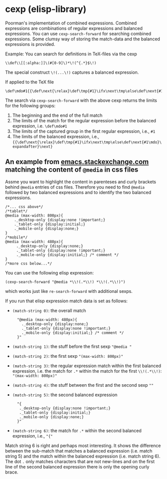 # cexp (elisp-library)
Poorman's implementation of combined expressions.
Combined expressions are combinations of regular expressions and balanced expressions.
You can use `cexp-search-forward` for searching combined expressions.
Some clumsy way of storing the match-data and the balanced expressions is provided.

Example: You can search for definitions in TeX-files via the cexp

    \\def\\[[:alpha:]]\(#[0-9]\)*\!(^{.*}$\!)

The special construct `\!(...\!)` captures a balanced expression.

If applied to the TeX file

    \def\mdo#1{{\def\next{\relax}\def\tmp{#1}\ifx\next\tmp\else\def\next{#1\mdo}\expandafter}\next}
    
The search via `cexp-search-forward` with the above cexp returns the limits for the following groups:

1. The beginning and the end of the full match
2. The limits of the match for the regular expression before the balanced expression, i.e. `\def\mdo#1`
3. The limits of the captured group in the first regular expression, i.e., `#1`
4. The limits of the balanced expression, i.e., `{{\def\next{\relax}\def\tmp{#1}\ifx\next\tmp\else\def\next{#1\mdo}\expandafter}\next}`


## An example from [emacs.stackexchange.com](https://emacs.stackexchange.com/questions/30432/how-can-i-select-only-the-content-of-a-media-in-css-with-regexp-in-emacs) matching the content of `@media` in css files

Assme you want to highlight the content in parenteses and curly brackets behind `@media` entries of css files.
Therefore you need to find `@media` followed by two balanced expressions and to identify the two balanced expressions.

    /*... css above*/
    /*tablet*/
    @media (max-width: 800px){
        ._desktop-only {display:none !important;}
        ._tablet-only {display:initial;}
        ._mobile-only {display:none;}
    }
    /*mobile*/
    @media (max-width: 480px){
         ._desktop-only {display:none;}
         ._tablet-only {display:none !important;}
         ._mobile-only {display:initial;} /* comment */
    }
    /*more css below...*/

You can use the following elisp expression:

`(cexp-search-forward "@media *\\!(.*\\!) *\\!(.*\\!)")`

which works just like `re-search-forward` with additional sexps.

If you run that elisp expression match data is set as follows:

- `(match-string 0)`: the overall match

        "@media (max-width: 480px){
          ._desktop-only {display:none;}
          ._tablet-only {display:none !important;}
          ._mobile-only {display:initial;} /* comment */
        }"


- `(match-string 1)`: the stuff before the first sexp `"@media "`

- `(match-string 2)`: the first sexp `"(max-width: 800px)"`

- `(match-string 3)`: the regular expression match within the first balanced expression, i.e. the match for `.*` within the match for the first `\\!(.*\\!)`: `"(max-width: 800px)"`

- `(match-string 4)`: the stuff between the first and the second sexp `""`

- `(match-string 5)`: the second balanced expression

        "{
         ._desktop-only {display:none !important;}
         ._tablet-only {display:initial;}
         ._mobile-only {display:none;}
        }"
- `(match-string 6)`: the match for `.*` within the second balanced expression, i.e., `"{"`

Match string 6 is right and perhaps most interesting. It shows the difference between the sub-match that matches a balanced expression (i.e. match string 5) and the match within the balanced expression (i.e. match string 6). The dot `.` only matches characters that are not new-lines and on the first line of the second balanced expression there is only the opening curly brace.
